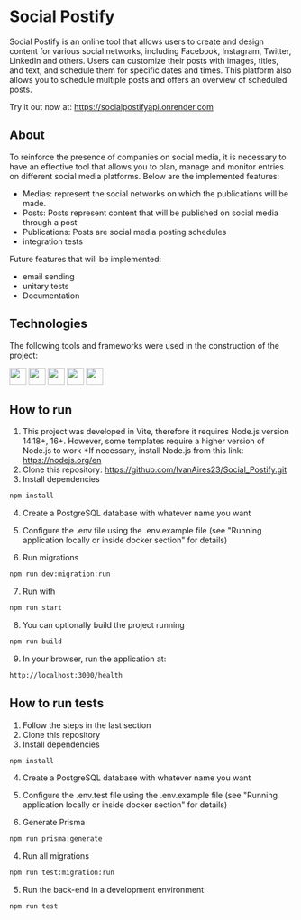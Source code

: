 # Social Postify

Social Postify is an online tool that allows users to create and design content for various social networks, including Facebook, Instagram, Twitter, LinkedIn and others. Users can customize their posts with images, titles, and text, and schedule them for specific dates and times. This platform also allows you to schedule multiple posts and offers an overview of scheduled posts.

Try it out now at: https://socialpostifyapi.onrender.com

## About

To reinforce the presence of companies on social media, it is necessary to have an effective tool that allows you to plan, manage and monitor entries on different social media platforms. Below are the implemented features:

 - Medias: represent the social networks on which the publications will be made.
 - Posts: Posts represent content that will be published on social media through a post
 - Publications: Posts are social media posting schedules
 - integration tests

Future features that will be implemented:
  - email sending
  - unitary tests
  - Documentation
    
## Technologies
The following tools and frameworks were used in the construction of the project:<br>
<p>
    <img  height="30" src="https://img.shields.io/badge/TypeScript-007ACC?style=for-the-badge&logo=typescript&logoColor=white">
    <img  height="30" src="https://img.shields.io/badge/Prisma-3982CE?style=for-the-badge&logo=Prisma&logoColor=white"/>
    <img  height="30" src="https://img.shields.io/badge/Node%20js-339933?style=for-the-badge&logo=nodedotjs&logoColor=white"/>
    <img  height="30" src="https://img.shields.io/badge/nestjs-E0234E?style=for-the-badge&logo=nestjs&logoColor=white"/>
    <img  height="30" src="https://img.shields.io/badge/Jest-C21325?style=for-the-badge&logo=jest&logoColor=white"/>
</p>

## How to run

1. This project was developed in Vite, therefore it requires Node.js version 14.18+, 16+. However, some templates require a higher version of Node.js to work
   *If necessary, install Node.js from this link: https://nodejs.org/en
2. Clone this repository: https://github.com/IvanAires23/Social_Postify.git
3. Install dependencies
```bash
npm install
```
4. Create a PostgreSQL database with whatever name you want
   
5. Configure the .env file using the .env.example file (see "Running application locally or inside docker section" for details)

6. Run migrations
```bash
npm run dev:migration:run
```
7. Run with
```bash
npm run start
```
8. You can optionally build the project running
```bash
npm run build
```
9. In your browser, run the application at:
```bash
http://localhost:3000/health
```

## How to run tests

1. Follow the steps in the last section
2. Clone this repository
3. Install dependencies
```bash
npm install
```
4. Create a PostgreSQL database with whatever name you want
   
5. Configure the .env.test file using the .env.example file (see "Running application locally or inside docker section" for details)

6. Generate Prisma
```bash
npm run prisma:generate
```

4. Run all migrations
  ```bash
  npm run test:migration:run
  ```
5. Run the back-end in a development environment:
  ```bash
  npm run test
  ```

